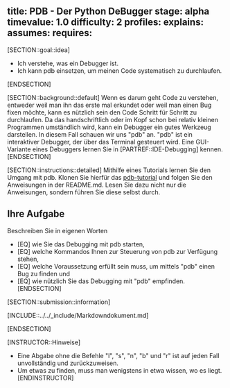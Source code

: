 title: PDB - Der Python DeBugger
stage: alpha
timevalue: 1.0
difficulty: 2
profiles:
explains:
assumes:
requires:
---
[SECTION::goal::idea]

- Ich verstehe, was ein Debugger ist.
- Ich kann pdb einsetzen, um meinen Code systematisch zu durchlaufen.

[ENDSECTION]


[SECTION::background::default]
Wenn es darum geht Code zu verstehen, entweder weil man ihn das erste mal erkundet oder weil man einen Bug fixen möchte,
kann es nützlich sein den Code Schritt für Schritt zu durchlaufen. 
Da das handschriftlich oder im Kopf schon bei relativ kleinen Programmen umständlich wird, kann ein Debugger
ein gutes Werkzeug darstellen.
In diesem Fall schauen wir uns "pdb" an. 
"pdb" ist ein interaktiver Debugger, der über das Terminal gesteuert wird.
Eine GUI-Variante eines Debuggers lernen Sie in [PARTREF::IDE-Debugging] kennen.
[ENDSECTION]


[SECTION::instructions::detailed]
Mithilfe eines Tutorials lernen Sie den Umgang mit pdb.
Klonen Sie hierfür das [pdb-tutorial](https://github.com/spiside/pdb-tutorial/) und 
folgen Sie den Anweisungen in der README.md.
Lesen Sie dazu nicht nur die Anweisungen, sondern führen Sie diese selbst durch. 

## Ihre Aufgabe

Beschreiben Sie in eigenen Worten 

  - [EQ] wie Sie das Debugging mit pdb starten, 
  - [EQ] welche Kommandos Ihnen zur Steuerung von pdb zur Verfügung stehen,
  - [EQ] welche Voraussetzung erfüllt sein muss, um mittels "pdb" einen Bug zu finden und
  - [EQ] wie nützlich Sie das Debugging mit "pdb" empfinden. 
[ENDSECTION]


[SECTION::submission::information]

[INCLUDE::../../_include/Markdowndokument.md]

[ENDSECTION]

[INSTRUCTOR::Hinweise]
- Eine Abgabe ohne die Befehle "l", "s", "n", "b" und "r" ist auf jeden Fall unvollständig und zurückzuweisen.
- Um etwas zu finden, muss man wenigstens in etwa wissen, wo es liegt.
[ENDINSTRUCTOR]